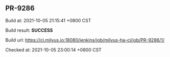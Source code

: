 <h2><a name="pr-9286" class="anchor" href="#pr-9286" rel="nofollow" aria-hidden="true"><span class="octicon octicon-link"></span></a>PR-9286</h2>

<p>Build at: 2021-10-05 21:15:41 +0800 CST</p>

<p>Build result: <strong>SUCCESS</strong></p>

<p>Build url: <a href="https://ci.milvus.io:18080/jenkins/job/milvus-ha-ci/job/PR-9286/1/" rel="nofollow">https://ci.milvus.io:18080/jenkins/job/milvus-ha-ci/job/PR-9286/1/</a></p>

<p>Checked at: 2021-10-05 23:00:14 +0800 CST</p>

